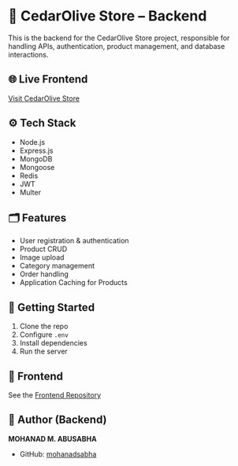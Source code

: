 
# 🛒 CedarOlive Store – Backend

This is the backend for the CedarOlive Store project, responsible for handling APIs, authentication, product management, and database interactions.

## 🌐 Live Frontend

[Visit CedarOlive Store](https://cedar-olive-store.vercel.app/)

## ⚙️ Tech Stack

- Node.js
- Express.js
- MongoDB
- Mongoose
- Redis
- JWT
- Multer

## 🗂️ Features

- User registration & authentication
- Product CRUD
- Image upload
- Category management
- Order handling
- Application Caching for Products

## 🚀 Getting Started

1. Clone the repo
2. Configure `.env`
3. Install dependencies
4. Run the server

## 🔗 Frontend

See the [Frontend Repository](https://github.com/Hussein-shsx3/CedarOlive-Store)

## 👤 Author (Backend)

**MOHANAD M. ABUSABHA**
- GitHub: [mohanadsabha](https://github.com/mohanadsabha)
